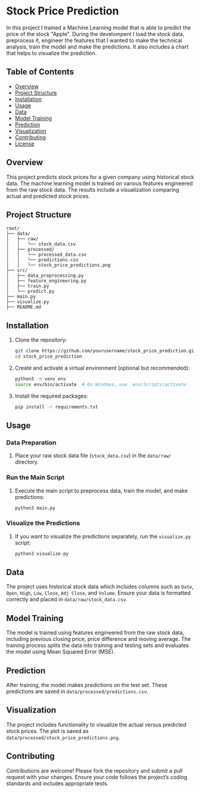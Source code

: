 
# Stock Price Prediction

In this project I trained a Machine Learning model that is able to predict the price of the stock "Apple". During the develompent I load the stock data, preprocess it, engineer the features that I wanted to make the technical analysis, train the model and make the predictions. It also includes a chart that helps to visualize the prediction.

## Table of Contents

- [Overview](#overview)
- [Project Structure](#project-structure)
- [Installation](#installation)
- [Usage](#usage)
- [Data](#data)
- [Model Training](#model-training)
- [Prediction](#prediction)
- [Visualization](#visualization)
- [Contributing](#contributing)
- [License](#license)

## Overview

This project predicts stock prices for a given company using historical stock data. The machine learning model is trained on various features engineered from the raw stock data. The results include a visualization comparing actual and predicted stock prices.

## Project Structure

```
root/
├── data/
│   ├── raw/
│   │   └── stock_data.csv
│   ├── processed/
│   │   └── processed_data.csv
│   │   └── predictions.csv
│   │   └── stock_price_predictions.png
├── src/
│   ├── data_preprocessing.py
│   ├── feature_engineering.py
│   ├── train.py
│   └── predict.py
├── main.py
├── visualize.py
├── README.md
```

## Installation

1. Clone the repository:
    ```bash
    git clone https://github.com/yourusername/stock_price_prediction.git
    cd stock_price_prediction
    ```

2. Create and activate a virtual environment (optional but recommended):
    ```bash
    python3 -m venv env
    source env/bin/activate  # On Windows, use `env\Scripts\activate`
    ```

3. Install the required packages:
    ```bash
    pip install -r requirements.txt
    ```

## Usage

### Data Preparation

1. Place your raw stock data file (`stock_data.csv`) in the `data/raw/` directory.

### Run the Main Script

1. Execute the main script to preprocess data, train the model, and make predictions:
    ```bash
    python3 main.py
    ```

### Visualize the Predictions

1. If you want to visualize the predictions separately, run the `visualize.py` script:
    ```bash
    python3 visualize.py
    ```

## Data

The project uses historical stock data which includes columns such as `Date`, `Open`, `High`, `Low`, `Close`, `Adj Close`, and `Volume`. Ensure your data is formatted correctly and placed in `data/raw/stock_data.csv`.

## Model Training

The model is trained using features engineered from the raw stock data, including previous closing price, price difference and moving average. The training process splits the data into training and testing sets and evaluates the model using Mean Squared Error (MSE).

## Prediction

After training, the model makes predictions on the test set. These predictions are saved in `data/processed/predictions.csv`.

## Visualization

The project includes functionality to visualize the actual versus predicted stock prices. The plot is saved as `data/processed/stock_price_predictions.png`.

## Contributing

Contributions are welcome! Please fork the repository and submit a pull request with your changes. Ensure your code follows the project’s coding standards and includes appropriate tests.
